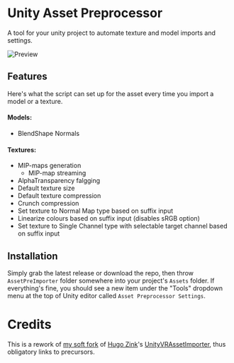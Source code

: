 # Unity Asset Preprocessor
A tool for your unity project to automate texture and model imports and settings.

![Preview](https://i.imgur.com/NDVbm1v.png)

## Features
Here's what the script can set up for the asset every time you import a model or a texture.

#### Models:
 * BlendShape Normals

#### Textures:
 * MIP-maps generation
   * MIP-map streaming
 * AlphaTransparency falgging
 * Default texture size
 * Default texture compression
 * Crunch compression
 * Set texture to Normal Map type based on suffix input
 * Linearize colours based on suffix input (disables sRGB option)
 * Set texture to Single Channel type with selectable target channel based on suffix input

## Installation
Simply grab the latest release or download the repo, then throw `AssetPreImporter` folder somewhere into your project's `Assets` folder. If everything's fine, you should see a new item under the "Tools" dropdown menu at the top of Unity editor called `Asset Preprocessor Settings`.

# Credits
This is a rework of [my soft fork](https://github.com/Rikketh/UnityVRAssetPreImporter) of [Hugo Zink](https://github.com/HugoZink)'s [UnityVRAssetImporter](https://github.com/HugoZink/UnityVRAssetPreImporter), thus obligatory links to precursors.